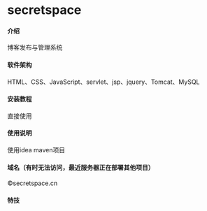 # secretspace

#### 介绍
博客发布与管理系统

#### 软件架构
HTML、CSS、JavaScript、servlet、jsp、jquery、Tomcat、MySQL


#### 安装教程

直接使用

#### 使用说明

使用idea maven项目

#### 域名（有时无法访问，最近服务器正在部署其他项目）

©secretspace.cn


#### 特技

